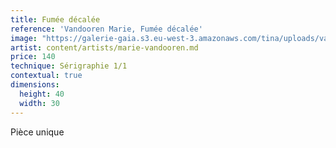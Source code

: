 ```yaml
---
title: Fumée décalée
reference: 'Vandooren Marie, Fumée décalée'
image: "https://galerie-gaia.s3.eu-west-3.amazonaws.com/tina/uploads/vandooren-marie/galerie-gaia-vandooren-marie-fumeÌ\x81edeÌ\x81caleÌ\x81e-30x40-2023.JPG"
artist: content/artists/marie-vandooren.md
price: 140
technique: Sérigraphie 1/1
contextual: true
dimensions:
  height: 40
  width: 30
---
```


Pièce unique
